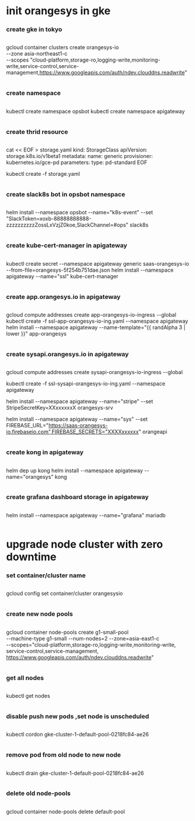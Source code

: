 # init orangesys in gke
### create gke in tokyo
>```
gcloud container clusters create orangesys-io \
   --zone asia-northeast1-c \
   --scopes "cloud-platform,storage-ro,logging-write,monitoring-write,service-control,service-management,https://www.googleapis.com/auth/ndev.clouddns.readwrite"
>```

### create namespace
>```
kubectl create namespace opsbot
kubectl create namespace apigateway
>```

### create thrid resource
>```
cat << EOF > storage.yaml
kind: StorageClass
apiVersion: storage.k8s.io/v1beta1
metadata:
  name: generic
provisioner: kubernetes.io/gce-pd
parameters:
  type: pd-standard
EOF

kubectl create -f storage.yaml
>```

### create slack8s bot in opsbot namespace
>```
helm install --namespace opsbot --name="k8s-event" --set "SlackToken=xoxb-88888888888-zzzzzzzzzzZossLxVzjZ0koe,SlackChannel=#ops" slack8s
>```

### create kube-cert-manager in apigateway
>```
kubectl create secret --namespace apigateway generic saas-orangesys-io --from-file=orangesys-5f254b751dae.json
helm install --namespace apigateway --name="ssl" kube-cert-manager
>```

### create app.orangesys.io in apigateway
>```
gcloud compute addresses create app-orangesys-io-ingress --global
kubectl create -f ssl-app-orangesys-io-ing.yaml --namespace apigateway
helm install --namespace apigateway --name-template="{{ randAlpha 3 | lower }}" app-orangesys
>```

### create sysapi.orangesys.io in apigateway
>```
gcloud compute addresses create sysapi-orangesys-io-ingress --global

kubectl create -f ssl-sysapi-orangesys-io-ing.yaml --namespace apigateway

helm install --namespace apigateway --name="stripe" --set StripeSecretKey=XXxxxxxxX orangesys-srv

helm install --namespace apigateway --name="sys" --set FIREBASE_URL="https://saas-orangesys-io.firebaseio.com",FIREBASE_SECRETS="XXXXxxxxxx" orangeapi
>```


### create kong in apigateway
>```
helm dep up kong
helm install --namespace apigateway --name="orangesys" kong
>```

### create grafana dashboard storage in apigateway
>```
helm install --namespace apigateway --name="grafana" mariadb
>```

# upgrade node cluster with zero downtime
### set container/cluster name
>```
gcloud config set container/cluster orangesysio
>```


### create new node pools
>```
gcloud container node-pools create g1-small-pool \
  --machine-type g1-small --num-nodes=2 --zone=asia-east1-c \
  --scopes="cloud-platform,storage-ro,logging-write,monitoring-write,\
  service-control,service-management,\
  https://www.googleapis.com/auth/ndev.clouddns.readwrite"
>```

### get all nodes
>```
kubectl get nodes
>```

### disable push new pods ,set node is unscheduled
>```
kubectl cordon gke-cluster-1-default-pool-0218fc84-ae26
>```

### remove pod from old node to new node
>```
kubectl drain gke-cluster-1-default-pool-0218fc84-ae26
>```

### delete old node-pools
>```
gcloud container node-pools delete default-pool
>```
